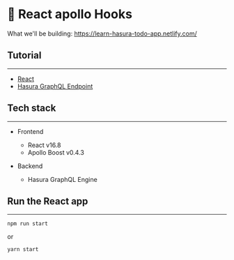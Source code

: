 # 🎣 React apollo Hooks
What we'll be building: https://learn-hasura-todo-app.netlify.com/


## Tutorial
--------
- [React](https://hasura.io/learn/graphql/react/introduction)
- [Hasura GraphQL Endpoint](https://hasura.io/learn/graphql)

## Tech stack
----------
- Frontend
    - React v16.8
    - Apollo Boost v0.4.3

- Backend
    - Hasura GraphQL Engine

## Run the React app
-----------------
`npm run start`

or

`yarn start`